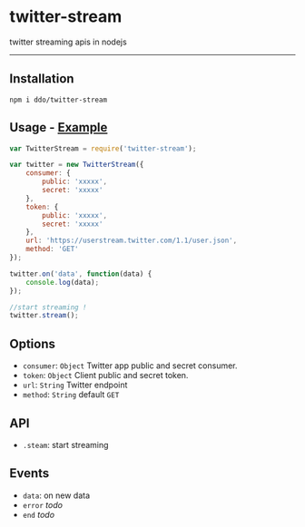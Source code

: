 twitter-stream
==============

twitter streaming apis in nodejs

*****

## Installation

```
npm i ddo/twitter-stream
```

## Usage - [Example](/example.js)

```js
var TwitterStream = require('twitter-stream');

var twitter = new TwitterStream({
    consumer: {
        public: 'xxxxx',
        secret: 'xxxxx'
    },
    token: {
        public: 'xxxxx',
        secret: 'xxxxx'
    },
    url: 'https://userstream.twitter.com/1.1/user.json',
    method: 'GET'
});

twitter.on('data', function(data) {
    console.log(data);
});

//start streaming !
twitter.stream();
```

## Options

* ``consumer``: ``Object`` Twitter app public and secret consumer.
* ``token``: ``Object`` Client public and secret token.
* ``url``: ``String`` Twitter endpoint
* ``method``: ``String`` default ``GET``

## API

* ``.steam``: start streaming

## Events

* ``data``: on new data
* ``error`` *todo*
* ``end`` *todo*